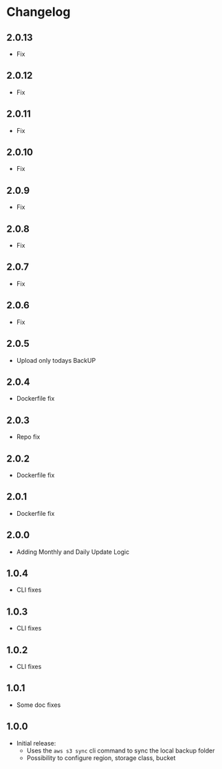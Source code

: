 # Changelog

## 2.0.13

- Fix

## 2.0.12

- Fix

## 2.0.11

- Fix

## 2.0.10

- Fix

## 2.0.9

- Fix

## 2.0.8

- Fix

## 2.0.7

- Fix

## 2.0.6

- Fix

## 2.0.5

- Upload only todays BackUP

## 2.0.4

- Dockerfile fix

## 2.0.3

- Repo fix

## 2.0.2

- Dockerfile fix

## 2.0.1

- Dockerfile fix

## 2.0.0

- Adding Monthly and Daily Update Logic

## 1.0.4

- CLI fixes

## 1.0.3

- CLI fixes

## 1.0.2

- CLI fixes

## 1.0.1

- Some doc fixes

## 1.0.0

- Initial release:
  - Uses the `aws s3 sync` cli command to sync the local backup folder
  - Possibility to configure region, storage class, bucket
